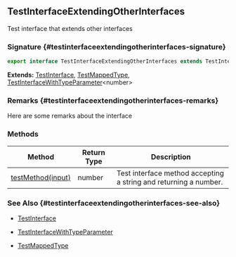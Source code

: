 ## TestInterfaceExtendingOtherInterfaces

Test interface that extends other interfaces

### Signature {#testinterfaceextendingotherinterfaces-signature}

```typescript
export interface TestInterfaceExtendingOtherInterfaces extends TestInterface, TestMappedType, TestInterfaceWithTypeParameter<number>
```

**Extends:** [TestInterface](docs/test-suite-a/testinterface-interface), [TestMappedType](docs/test-suite-a/testmappedtype-typealias), [TestInterfaceWithTypeParameter](docs/test-suite-a/testinterfacewithtypeparameter-interface)\<number\>

### Remarks {#testinterfaceextendingotherinterfaces-remarks}

Here are some remarks about the interface

### Methods

| Method | Return Type | Description |
| - | - | - |
| [testMethod(input)](docs/test-suite-a/testinterfaceextendingotherinterfaces-testmethod-methodsignature) | number | Test interface method accepting a string and returning a number. |

### See Also {#testinterfaceextendingotherinterfaces-see-also}

- [TestInterface](docs/test-suite-a/testinterface-interface)

- [TestInterfaceWithTypeParameter](docs/test-suite-a/testinterfacewithtypeparameter-interface)

- [TestMappedType](docs/test-suite-a/testmappedtype-typealias)
